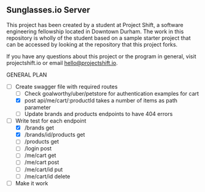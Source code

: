 ## Sunglasses.io Server

This project has been created by a student at Project Shift, a software engineering fellowship located in Downtown Durham.  The work in this repository is wholly of the student based on a sample starter project that can be accessed by looking at the repository that this project forks.

If you have any questions about this project or the program in general, visit projectshift.io or email hello@projectshift.io.


GENERAL PLAN
- [ ] Create swagger file with required routes
  - [ ] Check goalworthy/uber/petstore for authentication examples for cart
  - [X] post api/me/cart/:productId takes a number of items as path parameter
  - [ ] Update brands and products endpoints to have 404 errors
- [ ] Write test for each endpoint
  - [X] /brands get
  - [X] /brands/id/products get
  - [ ] /products get
  - [ ] /login post
  - [ ] /me/cart get
  - [ ] /me/cart post
  - [ ] /me/cart/id put
  - [ ] /me/cart/id delete
- [ ] Make it work